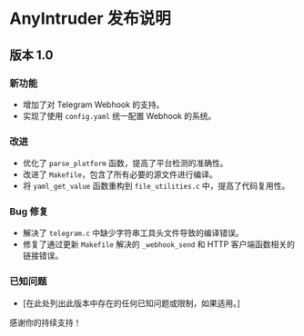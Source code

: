 # AnyIntruder 发布说明

## 版本 1.0

### 新功能
- 增加了对 Telegram Webhook 的支持。
- 实现了使用 `config.yaml` 统一配置 Webhook 的系统。

### 改进
- 优化了 `parse_platform` 函数，提高了平台检测的准确性。
- 改进了 `Makefile`，包含了所有必要的源文件进行编译。
- 将 `yaml_get_value` 函数重构到 `file_utilities.c` 中，提高了代码复用性。

### Bug 修复
- 解决了 `telegram.c` 中缺少字符串工具头文件导致的编译错误。
- 修复了通过更新 `Makefile` 解决的 `_webhook_send` 和 HTTP 客户端函数相关的链接错误。

### 已知问题
- [在此处列出此版本中存在的任何已知问题或限制，如果适用。]

感谢你的持续支持！